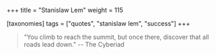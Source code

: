 +++
title = "Stanislaw Lem"
weight = 115

[taxonomies]
tags = ["quotes", "stanislaw lem", "success"]
+++

> "You climb to reach the summit, but once there, discover that all roads
> lead down."
-- The Cyberiad
